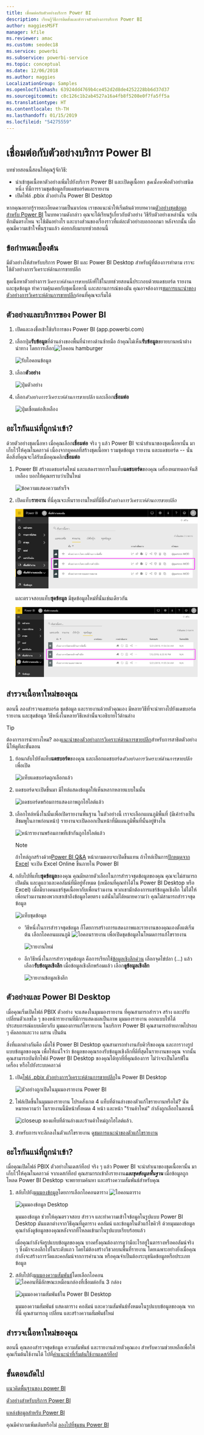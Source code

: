 ```yaml
---
title: เชื่อมต่อกับตัวอย่างบริการ Power BI
description: เรียนรู้วิธีการติดตั้งและสำรวจตัวอย่างการบริการ Power BI
author: maggiesMSFT
manager: kfile
ms.reviewer: amac
ms.custom: seodec18
ms.service: powerbi
ms.subservice: powerbi-service
ms.topic: conceptual
ms.date: 12/06/2018
ms.author: maggies
LocalizationGroup: Samples
ms.openlocfilehash: 63924dd4769b4ce452d2d8de4252228bb6d37d37
ms.sourcegitcommit: c8c126c1b2ab4527a16a4fb8f5208e0f7fa5ff5a
ms.translationtype: HT
ms.contentlocale: th-TH
ms.lasthandoff: 01/15/2019
ms.locfileid: "54275559"
---
```

#  <a name="connect-to-the-samples-in-the-power-bi-service"></a>เชื่อมต่อกับตัวอย่างบริการ Power BI

บทช่วยสอนนี้สอนให้คุณรู้จักวิธี: 
- นำเข้าชุดเนื้อหาตัวอย่างเพิ่มไปยังบริการ Power BI และเปิดดูเนื้อหา *ชุดเนื้อหา*คือตัวอย่างชนิดหนึ่ง ที่มีการรวมชุดข้อมูลกับแดชบอร์ดและรายงาน 
- เปิดไฟล์ .pbix ตัวอย่างใน Power BI Desktop

หากคุณอยากรู้รายละเอียดความเป็นมาก่อน เราขอแนะนำให้เริ่มต้นด้วยบทความ[ตัวอย่างชุดข้อมูลสำหรับ Power BI](sample-datasets.md) ในบทความดังกล่าว คุณจะได้เรียนรู้เกี่ยวกับตัวอย่าง วิธีรับตัวอย่างเหล่านั้น จะบันทึกมันตรงไหน จะใช้มันอย่างไร และบางส่วนของเรื่องราวที่แต่ละตัวอย่างบอกออกมา หลังจากนั้น เมื่อคุณมีความเข้าใจพื้นฐานแล้ว ค่อยกลับมาบทช่วยสอนนี้   

## <a name="prerequisites"></a>ข้อกำหนดเบื้องต้น
มีตัวอย่างให้สำหรับบริการ Power BI และ Power BI Desktop สำหรับผู้ที่ต้องการทำตาม เราจะใช้ตัวอย่างการวิเคราะห์ด้านการขายปลีก

ชุดเนื้อหาตัวอย่างการ*วิเคราะห์ด้านการขายปลีก*ที่ใช้ในบทช่วยสอนนี้ประกอบด้วยแดชบอร์ด รายงาน และชุดข้อมูล
ทำความคุ้นเคยกับชุดเนื้อหานี้ และสถานการณ์ของมัน คุณอาจต้องการ[ชมการแนะนำของตัวอย่างการวิเคราะห์ด้านการขายปลีก](sample-retail-analysis.md)ก่อนที่คุณจะเริ่มได้

## <a name="samples-and-power-bi-service"></a>ตัวอย่างและบริการของ Power BI

1. เปิดและลงชื่อเข้าใช้บริการของ Power BI (app.powerbi.com)
2. เลือกปุ่ม**รับข้อมูล**ที่ด้านล่างของพื้นที่นำทางด้านซ้ายมือ ถ้าคุณไม่เห็น**รับข้อมูล**ขยายบานหน้าต่างนำทาง โดยการเลือก![ไอคอน hamburger](media/sample-tutorial-connect-to-the-samples/expand-nav.png)
   
   ![รับไอคอนข้อมูล](media/sample-tutorial-connect-to-the-samples/pbi_getdata.png)
5. เลือก**ตัวอย่าง**  
   
   ![ปุ่มตัวอย่าง](media/sample-tutorial-connect-to-the-samples/pbi_samplesdownload.png)
6. เลือก*ตัวอย่างการวิเคราะห์ด้านการขายปลีก* และเลือก**เชื่อมต่อ**   
   
   ![ปุ่มเชื่อมต่อสีเหลือง](media/sample-tutorial-connect-to-the-samples/pbi_retailanalysissampleconnect.png)

## <a name="what-exactly-was-imported"></a>อะไรกันแน่ที่ถูกนำเข้า?
ด้วยตัวอย่างชุดเนื้อหา เมื่อคุณเลือก**เชื่อมต่อ** จริง ๆ แล้ว Power BI จะนำสำเนาของชุดเนื้อหานั้น มาเก็บไว้ให้คุณในคลาวด์ เนื่องจากบุคคลที่สร้างชุดเนื้อหา รวมชุดข้อมูล รายงาน และแดชบอร์ด -- นั่นคือสิ่งที่คุณจะได้รับเมื่อคุณคลิก**เชื่อมต่อ** 

1. Power BI สร้างแดชบอร์ดใหม่ และแสดงรายการในแท็บ**แดชบอร์ด**ของคุณ เครื่องหมายดอกจันสีเหลือง บอกให้คุณทราบว่าเป็นใหม่
   
   ![ข้อความแสดงความสำเร็จ](media/sample-tutorial-connect-to-the-samples/power-bi-new-dashboard.png)
2. เปิดแท็บ**รายงาน**  ที่นี่คุณจะเห็นรายงานใหม่ที่มีชื่อ*ตัวอย่างการวิเคราะห์ด้านการขายปลีก*
   
   ![กล่องสีแดงรอบๆ ตัวอย่างการวิเคราะห์การค้าปลีกและดาวสีเหลือง](media/sample-tutorial-connect-to-the-samples/power-bi-new-report.png)
   
   และตรวจสอบแท็บ**ชุดข้อมูล**  มีชุดข้อมูลใหม่ที่นั่นเช่นเดียวกัน
   
   ![กล่องสีแดงรอบๆ ตัวอย่างการวิเคราะห์การค้าปลีก](media/sample-tutorial-connect-to-the-samples/power-bi-new-dataset.png)

## <a name="explore-your-new-content"></a>สำรวจเนื้อหาใหม่ของคุณ
ตอนนี้ ลองสำรวจแดชบอร์ด ชุดข้อมูล และรายงานด้วยตัวคุณเอง มีหลายวิธีที่จะนำทางไปยังแดชบอร์ด รายงาน และชุดข้อมูล วิธีหนึ่งในหลายวิธีเหล่านั้นจะอธิบายไว้ด้านล่าง  

> [!TIP]
> ต้องการการนำทางไหม?  ลอง[แนะนำของตัวอย่างการวิเคราะห์ด้านการขายปลีก](sample-retail-analysis.md)สำหรับการสาธิตตัวอย่างนี้ให้ดูทีละขั้นตอน
> 
> 

1. ย้อนกลับไปยังแท็บ**แดชบอร์ด**ของคุณ และเลือกแดชบอร์ด*ตัวอย่างการวิเคราะห์ด้านการขายปลีก*เพื่อเปิด    
   
   ![แท็บแดชบอร์ดถูกเลือกแล้ว](media/sample-tutorial-connect-to-the-samples/power-bi-dashboards.png)
2. แดชบอร์ดจะเปิดขึ้นมา  มีไทล์แสดงข้อมูลให้เห็นหลากหลายแบบในนั้น
   
   ![แดชบอร์ดพร้อมการแสดงภาพถูกไฮไลต์แล้ว](media/sample-tutorial-connect-to-the-samples/power-bi-dashboards2new.png)
3. เลือกไทล์หนึ่งในนั้นเพื่อเปิดรายงานพื้นฐาน  ในตัวอย่างนี้ เราจะเลือกแผนภูมิพื้นที่ (มีเค้าร่างเป็นสีชมพูในภาพก่อนหน้า) รายงานจะเปิดออกเป็นหน้าที่มีแผนภูมิพื้นที่นั้นอยู่ข้างใน
   
    ![หน้ารายงานพร้อมภาพที่เข้ากันถูกไฮไลต์แล้ว](media/sample-tutorial-connect-to-the-samples/power-bi-report.png)
   
   > [!NOTE]
   > ถ้าไทล์ถูกสร้างด้วย[Power BI Q&A](consumer/end-user-q-and-a.md) หน้าถามตอบจะเปิดขึ้นแทน ถ้าไทล์เป็นการ[ปักหมุดจาก Excel](service-dashboard-pin-tile-from-excel.md) จะเปิด Excel Online ขึ้นภายใน Power BI
   > 
   > 
1. กลับไปที่แท็บ**ชุดข้อมูล**ของคุณ คุณมีหลายตัวเลือกในการสำรวจชุดข้อมูลของคุณ  คุณจะไม่สามารถเปิดมัน และดูแถวและคอลัมน์ที่มีอยู่ทั้งหมด (เหมือนที่คุณทำได้ใน Power BI Desktop หรือ Excel)  เมื่อมีบางคนแชร์ชุดเนื้อหากับเพื่อนร่วมงาน พวกเขามักต้องการแชร์ข้อมูลเชิงลึก ไม่ได้ให้เพื่อนร่วมงานของพวกเขาเข้าถึงข้อมูลโดยตรง แต่นั่นไม่ได้หมายความว่า คุณไม่สามารถสำรวจชุดข้อมูล  
   
   ![แท็บชุดข้อมูล](media/sample-tutorial-connect-to-the-samples/power-bi-chart-icon2.png)
   
   * วิธีหนึ่งในการสำรวจชุดข้อมูล ก็โดยการสร้างการแสดงภาพและรายงานของคุณเองตั้งแต่เริ่มต้น  เลือกไอคอนแผนภูมิ ![ไอคอนรายงาน](media/sample-tutorial-connect-to-the-samples/power-bi-chart-icon4.png) เพื่อเปิดชุดข้อมูลในโหมดการแก้ไขรายงาน
     
       ![รายงานใหม่](media/sample-tutorial-connect-to-the-samples/power-bi-report-editing.png)
   * อีกวิธีหนึ่งในการสำรวจชุดข้อมูล คือการเรียกใช้[ข้อมูลเชิงลึกด่วน](consumer/end-user-insights.md) เลือกจุดไข่ปลา (...) แล้วเลือก**รับข้อมูลเชิงลึก** เมื่อข้อมูลเชิงลึกพร้อมแล้ว เลือก**ดูข้อมูลเชิงลึก**
     
       ![รายงานข้อมูลเชิงลึก](media/sample-tutorial-connect-to-the-samples/power-bi-insights.png)

## <a name="samples-and-power-bi-desktop"></a>ตัวอย่างและ Power BI Desktop 
เมื่อคุณเริ่มเปิดไฟล์ PBIX ตัวอย่าง จะแสดงในมุมมองรายงาน ที่คุณสามารถสำรวจ สร้าง และปรับเปลี่ยนตัวเลขใด ๆ ของหน้ารายงานที่มีการแสดงผลเป็นภาพ มุมมองรายงาน ออกแบบให้ได้ประสบการณ์แบบเดียวกับ มุมมองการแก้ไขรายงาน ในบริการ Power BI คุณสามารถย้ายภาพไปรอบ ๆ คัดลอกและวาง ผสาน เป็นต้น

สิ่งที่แตกต่างกันคือ เมื่อใช้ Power BI Desktop คุณสามารถทำงานกับคิวรีของคุณ และการวางรูปแบบข้อมูลของคุณ เพื่อให้แน่ใจว่า ข้อมูลของคุณรองรับข้อมูลเชิงลึกที่ดีที่สุดในรายงานของคุณ จากนั้นคุณสามารถบันทึกไฟล์ Power BI Desktop ของคุณได้ทุกที่ที่คุณต้องการ ไม่ว่าจะเป็นไดรฟ์ในเครื่อง หรือไปยังระบบคลาวด์

1. เปิด[ไฟล์ .pbix ตัวอย่างการวิเคราะห์ด้านการขายปลีก](http://download.microsoft.com/download/9/6/D/96DDC2FF-2568-491D-AAFA-AFDD6F763AE3/Retail%20Analysis%20Sample%20PBIX.pbix)ใน Power BI Desktop 

    ![ตัวอย่างถูกเปิดในมุมมองรายงาน Power BI](media/sample-tutorial-connect-to-the-samples/power-bi-samples-desktop.png)

1. ไฟล์เปิดขึ้นในมุมมองรายงาน โปรดสังเกต 4 แท็บที่ด้านล่างของตัวแก้ไขรายงานหรือไม่? นั่นหมายความว่า ในรายงานนี้มีหน้าทั้งหมด 4 หน้า และหน้า "ร้านค้าใหม่" กำลังถูกเลือกในตอนนี้ 

    ![closeup ของแท็บที่ด้านล่างและร้านค้าใหม่ถูกไฮไลต์แล้ว](media/sample-tutorial-connect-to-the-samples/power-bi-sample-tabs.png).

3. สำหรับการเจาะลึกลงในตัวแก้ไขรายงาน ดู[ชมการแนะนำของตัวแก้ไขรายงาน](service-the-report-editor-take-a-tour.md)

## <a name="what-exactly-was-imported"></a>อะไรกันแน่ที่ถูกนำเข้า?
เมื่อคุณเปิดไฟล์ PBIX ตัวอย่างในเดสก์ท็อป จริง ๆ แล้ว Power BI จะนำสำเนาของชุดเนื้อหานั้น มาเก็บไว้ให้คุณในคลาวด์ จากเดสก์ท็อป คุณสามารถเข้าถึงรายงาน***และชุดข้อมูลพื้นฐาน*** เมื่อข้อมูลถูกโหลด Power BI Desktop จะพยายามค้นหา และสร้างความสัมพันธ์สำหรับคุณ  

1. สลับไปยัง[มุมมองข้อมูล](desktop-data-view.md)โดยการเลือกไอคอนตาราง ![ไอคอนตาราง](media/sample-tutorial-connect-to-the-samples/power-bi-data-icon.png)
 
    ![มุมมองข้อมูล Desktop](media/sample-tutorial-connect-to-the-samples/power-bi-desktop-sample-data.png)

    มุมมองข้อมูล ช่วยให้คุณตรวจสอบ สำรวจ และทำความเข้าใจข้อมูลในรูปแบบ Power BI Desktop มันแตกต่างจากวิธีคุณที่ดูตาราง คอลัมน์ และข้อมูลในตัวแก้ไขคิวรี ด้วยมุมมองข้อมูล คุณกำลังดูข้อมูลของคุณหลังจากที่โหลดเข้ามาในรูปแบบเรียบร้อยแล้ว

    เมื่อคุณกำลังจัดรูปแบบข้อมูลของคุณ บางครั้งคุณต้องการดูว่ามีอะไรอยู่ในตารางหรือคอลัมน์จริง ๆ ซึ่งมักจะลงลึกไปในระดับแถว โดยไม่ต้องสร้างวิชวลบนพื้นที่รายงาน โดยเฉพาะอย่างยิ่งเมื่อคุณกำลังจะสร้างการวัดและคอลัมน์จากการคำนวณ หรือคุณจำเป็นต้องระบุชนิดข้อมูลหรือประเภทข้อมูล

1. สลับไปยัง[มุมมองความสัมพันธ์](desktop-relationship-view.md)โดยเลือกไอคอน![ไอคอนที่มีลักษณะเหมือนกล่องที่เชื่อมต่อกัน 3 กล่อง](media/sample-tutorial-connect-to-the-samples/power-bi-desktop-relationship-icon.png)
 
    ![มุมมองความสัมพันธ์ใน Power BI Desktop](media/sample-tutorial-connect-to-the-samples/power-bi-relationships.png)

    มุมมองความสัมพันธ์ แสดงตาราง คอลัมน์ และความสัมพันธ์ทั้งหมดในรูปแบบข้อมูลของคุณ จากที่นี่ คุณสามารถดู เปลี่ยน และสร้างความสัมพันธ์ใหม่

## <a name="explore-your-new-content"></a>สำรวจเนื้อหาใหม่ของคุณ
ตอนนี้ คุณลองสำรวจชุดข้อมูล ความสัมพันธ์ และรายงานด้วยตัวคุณเอง สำหรับความช่วยเหลือเพื่อให้คุณเริ่มต้นใช้งานได้ ไปที่[คำแนะนำที่เริ่มต้นใช้งานเดสก์ท็อป](desktop-getting-started.md)    


## <a name="next-steps"></a>ขั้นตอนถัดไป
[แนวคิดพื้นฐานของ power BI](consumer/end-user-basic-concepts.md)

[ตัวอย่างสำหรับบริการ Power BI](sample-datasets.md)

[แหล่งข้อมูลสำหรับ Power BI](service-get-data.md)

คุณมีคำถามเพิ่มเติมหรือไม่ [ลองไปที่ชุมชน Power BI](http://community.powerbi.com/)

